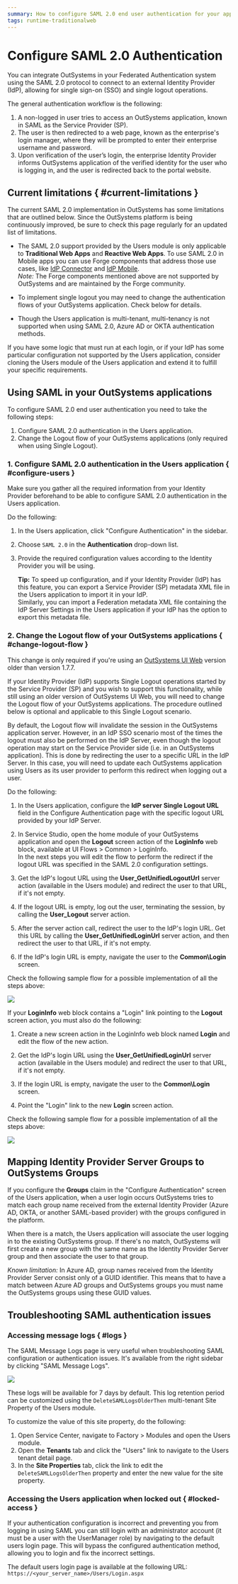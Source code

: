 ```yaml
---
summary: How to configure SAML 2.0 end user authentication for your applications.
tags: runtime-traditionalweb
---
```


# Configure SAML 2.0 Authentication

You can integrate OutSystems in your Federated Authentication system using the SAML 2.0 protocol to connect to an external Identity Provider (IdP), allowing for single sign-on (SSO) and single logout operations. 

The general authentication workflow is the following:

1. A non-logged in user tries to access an OutSystems application, known in SAML as the Service Provider (SP).
1. The user is then redirected to a web page, known as the enterprise's login manager, where they will be prompted to enter their enterprise username and password.
1. Upon verification of the user’s login, the enterprise Identity Provider informs OutSystems application of the verified identity for the user who is logging in, and the user is redirected back to the portal website.

## Current limitations { #current-limitations }

The current SAML 2.0 implementation in OutSystems has some limitations that are outlined below. Since the OutSystems platform is being continuously improved, be sure to check this page regularly for an updated list of limitations.

* The SAML 2.0 support provided by the Users module is only applicable to **Traditional Web Apps** and **Reactive Web Apps**. To use SAML 2.0 in Mobile apps you can use Forge components that address those use cases, like [IdP Connector](https://www.outsystems.com/forge/component-overview/599/idp) and [IdP Mobile](https://www.outsystems.com/forge/component-overview/2044/idp-mobile).  
    _Note:_ The Forge components mentioned above are not supported by OutSystems and are maintained by the Forge community.
* To implement single logout you may need to change the authentication flows of your OutSystems application. Check below for details.

* Though the Users application is multi-tenant, multi-tenancy is not supported when using SAML 2.0, Azure AD or OKTA authentication methods.

If you have some logic that must run at each login, or if your IdP has some particular configuration not supported by the Users application, consider cloning the Users module of the Users application and extend it to fulfill your specific requirements.

## Using SAML in your OutSystems applications

To configure SAML 2.0 end user authentication you need to take the following steps:

1. Configure SAML 2.0 authentication in the Users application.
1. Change the Logout flow of your OutSystems applications (only required when using Single Logout).


### 1. Configure SAML 2.0 authentication in the Users application { #configure-users }

Make sure you gather all the required information from your Identity Provider beforehand to be able to configure SAML 2.0 authentication in the Users application.

Do the following:

1. In the Users application, click "Configure Authentication" in the sidebar.
1. Choose `SAML 2.0` in the **Authentication** drop-down list.
1. Provide the required configuration values according to the Identity Provider you will be using.

    **Tip:** To speed up configuration, and if your Identity Provider (IdP) has this feature, you can export a Service Provider (SP) metadata XML file in the Users application to import it in your IdP.  
    Similarly, you can import a Federation metadata XML file containing the IdP Server Settings in the Users application if your IdP has the option to export this metadata file.


### 2. Change the Logout flow of your OutSystems applications { #change-logout-flow }

<div class="info" markdown="1">

This change is only required if you're using an [OutSystems UI Web](https://www.outsystems.com/forge/component-overview/4143/outsystems-ui-web) version older than version 1.7.7.

</div>

If your Identity Provider (IdP) supports Single Logout operations started by the Service Provider (SP) and you wish to support this functionality, while still using an older version of OutSystems UI Web, you will need to change the Logout flow of your OutSystems applications. The procedure outlined below is optional and applicable to this Single Logout scenario.

By default, the Logout flow will invalidate the session in the OutSystems application server. However, in an IdP SSO scenario most of the times the logout must also be performed on the IdP Server, even though the logout operation may start on the Service Provider side (i.e. in an OutSystems application). This is done by redirecting the user to a specific URL in the IdP Server. In this case, you will need to update each OutSystems application using Users as its user provider to perform this redirect when logging out a user.

Do the following:

1. In the Users application, configure the **IdP server Single Logout URL** field in the Configure Authentication page with the specific logout URL provided by your IdP Server.

1. In Service Studio, open the home module of your OutSystems application and open the **Logout** screen action of the **LoginInfo** web block, available at UI Flows > Common > LoginInfo.  
In the next steps you will edit the flow to perform the redirect if the logout URL was specified in the SAML 2.0 configuration settings.

1. Get the IdP's logout URL using the **User_GetUnifiedLogoutUrl** server action (available in the Users module) and redirect the user to that URL, if it's not empty.

1. If the logout URL is empty, log out the user, terminating the session, by calling the **User_Logout** server action.

1. After the server action call, redirect the user to the IdP's login URL. Get this URL by calling the **User_GetUnifiedLoginUrl** server action, and then redirect the user to that URL, if it's not empty.  

1. If the IdP's login URL is empty, navigate the user to the **Common\Login** screen.

Check the following sample flow for a possible implementation of all the steps above:

![](images/saml-logout-flow.png)

If your **LoginInfo** web block contains a "Login" link pointing to the **Logout** screen action, you must also do the following:

1. Create a new screen action in the LoginInfo web block named **Login** and edit the flow of the new action.

1. Get the IdP's login URL using the **User_GetUnifiedLoginUrl** server action (available in the Users module) and redirect the user to that URL, if it's not empty.  

1. If the login URL is empty, navigate the user to the **Common\Login** screen.

1. Point the "Login" link to the new **Login** screen action.

Check the following sample flow for a possible implementation of all the steps above:

![](images/saml-login-flow.png)


## Mapping Identity Provider Server Groups to OutSystems Groups

If you configure the **Groups** claim in the "Configure Authentication" screen of the Users application, when a user login occurs OutSystems tries to match each group name received from the external Identity Provider (Azure AD, OKTA, or another SAML-based provider) with the groups configured in the platform.

When there is a match, the Users application will associate the user logging in to the existing OutSystems group. If there's no match, OutSystems will first create a new group with the same name as the Identity Provider Server group and then associate the user to that group.

_Known limitation:_ In Azure AD, group names received from the Identity Provider Server consist only of a GUID identifier. This means that to have a match between Azure AD groups and OutSystems groups you must name the OutSystems groups using these GUID values.


## Troubleshooting SAML authentication issues

### Accessing message logs { #logs }

The SAML Message Logs page is very useful when troubleshooting SAML configuration or authentication issues. It's available from the right sidebar by clicking "SAML Message Logs".

![](images/saml-message-logs.png)

These logs will be available for 7 days by default. This log retention period can be customized using the `DeleteSAMLLogsOlderThen` multi-tenant Site Property of the Users module.

To customize the value of this site property, do the following:

1. Open Service Center, navigate to Factory > Modules and open the Users module.
1. Open the **Tenants** tab and click the "Users" link to navigate to the Users tenant detail page.
1. In the **Site Properties** tab, click the link to edit the `DeleteSAMLLogsOlderThen` property and enter the new value for the site property.

### Accessing the Users application when locked out { #locked-access }

If your authentication configuration is incorrect and preventing you from logging in using SAML you can still login with an administrator account (it must be a user with the UserManager role) by navigating to the default users login page. This will bypass the configured authentication method, allowing you to login and fix the incorrect settings.

The default users login page is available at the following URL:  
`https://<your_server_name>/Users/Login.aspx`
